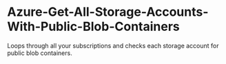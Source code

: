 # Azure-Get-All-Storage-Accounts-With-Public-Blob-Containers
Loops through all your subscriptions and checks each storage account for public blob containers.
